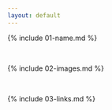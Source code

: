 ```yaml
---
layout: default
---
```


{% include 01-name.md %}

<br>

{% include 02-images.md %}

<br>

{% include 03-links.md %}

